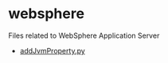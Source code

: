 # websphere
Files related to WebSphere Application Server

* [addJvmProperty.py](https://dougbreaux.github.io/2011/02/18/wsadmin-jvm-properties.html)
